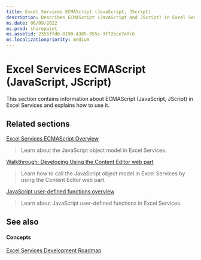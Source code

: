 ```yaml
---
title: Excel Services ECMAScript (JavaScript, JScript)
description: Describes ECMAScript (JavaScript and JScript) in Excel Services and provides links to ECMAScript tutorials.
ms.date: 06/09/2022
ms.prod: sharepoint
ms.assetid: 2355ffd0-8190-4385-955c-3f72bce7efc6
ms.localizationpriority: medium
---
```



# Excel Services ECMAScript (JavaScript, JScript)

This section contains information about ECMAScript (JavaScript, JScript) in Excel Services and explains how to use it.
  
    
    


## Related sections


 [Excel Services ECMAScript Overview](excel-services-ecmascript-overview.md)
  
    
    
> Learn about the JavaScript object model in Excel Services.
    
  
 [Walkthrough: Developing Using the Content Editor web part](walkthrough-developing-using-the-content-editor-web-part.md)
  
    
    
> Learn how to call the JavaScript object model in Excel Services by using the Content Editor web part.
    
  
 [JavaScript user-defined functions overview](javascript-user-defined-functions-overview.md)
  
    
    
> Learn about JavaScript user-defined functions in Excel Services.
    
  

## See also


#### Concepts


  
    
    
 [Excel Services Development Roadmap](excel-services-development-roadmap.md)
